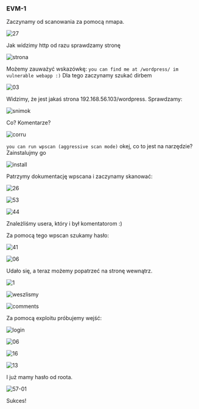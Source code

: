 ### EVM-1

 Zaczynamy od scanowania za pomocą nmapa.

![27](https://github.com/utlik/Images/blob/EVM-1/Screenshot%20from%202020-01-16%2016-08-27.png)

 Jak widzimy http od razu sprawdzamy stronę

![strona](https://github.com/utlik/Images/blob/EVM-1/strona.PNG)

 Możemy zauważyć wskazówkę: `you can find me at /wordpress/ im vulnerable webapp :)`
Dla tego zaczynamy szukać dirbem

![03](https://github.com/utlik/Images/blob/EVM-1/Screenshot%20from%202020-01-16%2016-33-03.png)

Widzimy, że jest jakaś strona 192.168.56.103/wordpress. Sprawdzamy:

![snimok](https://github.com/utlik/Images/blob/EVM-1/%D0%A1%D0%BD%D0%B8%D0%BC%D0%BE%D0%BA.PNG)

Co? Komentarze? 

![corru](https://github.com/utlik/Images/blob/EVM-1/corru.PNG)

`you can run wpscan (aggressive scan mode)` okej, co to jest na narzędzie? Zainstalujmy go

![install](https://github.com/utlik/Images/blob/EVM-1/install.PNG)

Patrzymy dokumentację wpscana i zaczynamy skanować:

![26](https://github.com/utlik/Images/blob/EVM-1/Screenshot%20from%202020-01-16%2017-02-26.png)

![53](https://github.com/utlik/Images/blob/EVM-1/Screenshot%20from%202020-01-16%2017-02-53.png)

![44](https://github.com/utlik/Images/blob/EVM-1/Screenshot%20from%202020-01-16%2017-03-44.png)


Znależliśmy usera, który i był komentatorom :)

Za pomocą tego wpscan szukamy hasło:

![41](https://github.com/utlik/Images/blob/EVM-1/Screenshot%20from%202020-01-16%2017-32-41.png)

![06](https://github.com/utlik/Images/blob/EVM-1/Screenshot%20from%202020-01-16%2017-33-06.png)

Udało się, a teraz możemy popatrzeć na stronę wewnątrz.

![1](https://github.com/utlik/Images/blob/EVM-1/1.PNG)

![weszlismy](https://github.com/utlik/Images/blob/EVM-1/weszlismy.PNG)

![comments](https://github.com/utlik/Images/blob/EVM-1/comments.PNG)

Za pomocą exploitu próbujemy wejść:

![login](https://github.com/utlik/Images/blob/EVM-1/login.PNG)

![06](https://github.com/utlik/Images/blob/EVM-1/Screenshot%20from%202020-01-16%2017-53-06.png)

![16](https://github.com/utlik/Images/blob/EVM-1/Screenshot%20from%202020-01-16%2017-53-16.png)

![13](https://github.com/utlik/Images/blob/EVM-1/Screenshot%20from%202020-01-16%2017-55-13.png)

I już mamy hasło od roota.

![57-01](https://github.com/utlik/Images/blob/EVM-1/Screenshot%20from%202020-01-16%2017-57-01.png)

Sukces!


























